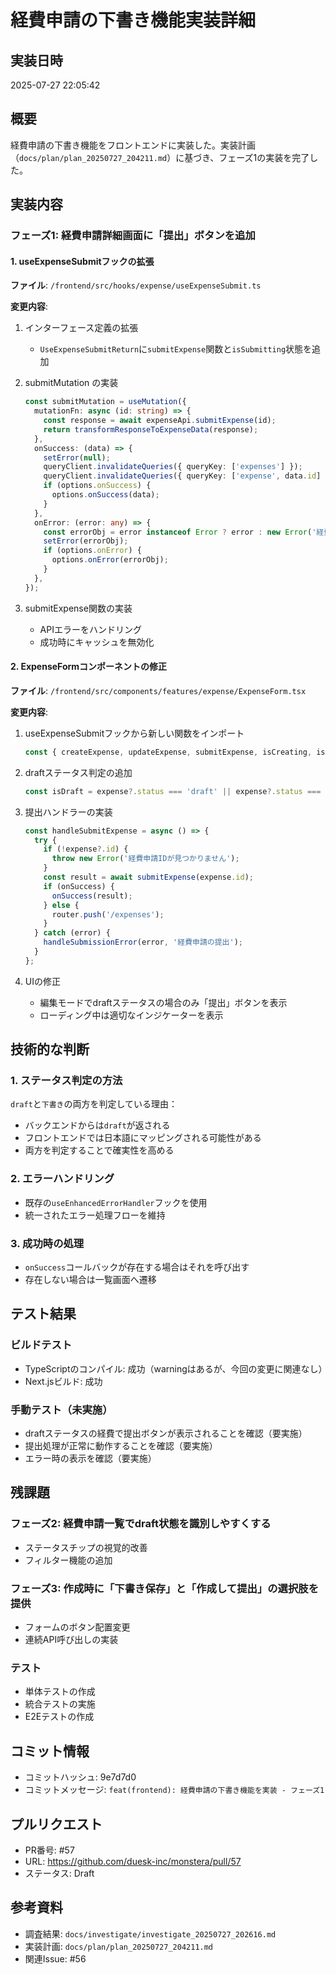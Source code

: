 # 経費申請の下書き機能実装詳細

## 実装日時
2025-07-27 22:05:42

## 概要
経費申請の下書き機能をフロントエンドに実装した。実装計画（`docs/plan/plan_20250727_204211.md`）に基づき、フェーズ1の実装を完了した。

## 実装内容

### フェーズ1: 経費申請詳細画面に「提出」ボタンを追加

#### 1. useExpenseSubmitフックの拡張

**ファイル**: `/frontend/src/hooks/expense/useExpenseSubmit.ts`

**変更内容**:
1. インターフェース定義の拡張
   - `UseExpenseSubmitReturn`に`submitExpense`関数と`isSubmitting`状態を追加

2. submitMutation の実装
   ```typescript
   const submitMutation = useMutation({
     mutationFn: async (id: string) => {
       const response = await expenseApi.submitExpense(id);
       return transformResponseToExpenseData(response);
     },
     onSuccess: (data) => {
       setError(null);
       queryClient.invalidateQueries({ queryKey: ['expenses'] });
       queryClient.invalidateQueries({ queryKey: ['expense', data.id] });
       if (options.onSuccess) {
         options.onSuccess(data);
       }
     },
     onError: (error: any) => {
       const errorObj = error instanceof Error ? error : new Error('経費申請の提出に失敗しました');
       setError(errorObj);
       if (options.onError) {
         options.onError(errorObj);
       }
     },
   });
   ```

3. submitExpense関数の実装
   - APIエラーをハンドリング
   - 成功時にキャッシュを無効化

#### 2. ExpenseFormコンポーネントの修正

**ファイル**: `/frontend/src/components/features/expense/ExpenseForm.tsx`

**変更内容**:
1. useExpenseSubmitフックから新しい関数をインポート
   ```typescript
   const { createExpense, updateExpense, submitExpense, isCreating, isUpdating, isSubmitting } = useExpenseSubmit();
   ```

2. draftステータス判定の追加
   ```typescript
   const isDraft = expense?.status === 'draft' || expense?.status === '下書き';
   ```

3. 提出ハンドラーの実装
   ```typescript
   const handleSubmitExpense = async () => {
     try {
       if (!expense?.id) {
         throw new Error('経費申請IDが見つかりません');
       }
       const result = await submitExpense(expense.id);
       if (onSuccess) {
         onSuccess(result);
       } else {
         router.push('/expenses');
       }
     } catch (error) {
       handleSubmissionError(error, '経費申請の提出');
     }
   };
   ```

4. UIの修正
   - 編集モードでdraftステータスの場合のみ「提出」ボタンを表示
   - ローディング中は適切なインジケーターを表示

## 技術的な判断

### 1. ステータス判定の方法
`draft`と`下書き`の両方を判定している理由：
- バックエンドからは`draft`が返される
- フロントエンドでは日本語にマッピングされる可能性がある
- 両方を判定することで確実性を高める

### 2. エラーハンドリング
- 既存の`useEnhancedErrorHandler`フックを使用
- 統一されたエラー処理フローを維持

### 3. 成功時の処理
- `onSuccess`コールバックが存在する場合はそれを呼び出す
- 存在しない場合は一覧画面へ遷移

## テスト結果

### ビルドテスト
- TypeScriptのコンパイル: 成功（warningはあるが、今回の変更に関連なし）
- Next.jsビルド: 成功

### 手動テスト（未実施）
- draftステータスの経費で提出ボタンが表示されることを確認（要実施）
- 提出処理が正常に動作することを確認（要実施）
- エラー時の表示を確認（要実施）

## 残課題

### フェーズ2: 経費申請一覧でdraft状態を識別しやすくする
- ステータスチップの視覚的改善
- フィルター機能の追加

### フェーズ3: 作成時に「下書き保存」と「作成して提出」の選択肢を提供
- フォームのボタン配置変更
- 連続API呼び出しの実装

### テスト
- 単体テストの作成
- 統合テストの実施
- E2Eテストの作成

## コミット情報
- コミットハッシュ: 9e7d7d0
- コミットメッセージ: `feat(frontend): 経費申請の下書き機能を実装 - フェーズ1`

## プルリクエスト
- PR番号: #57
- URL: https://github.com/duesk-inc/monstera/pull/57
- ステータス: Draft

## 参考資料
- 調査結果: `docs/investigate/investigate_20250727_202616.md`
- 実装計画: `docs/plan/plan_20250727_204211.md`
- 関連Issue: #56